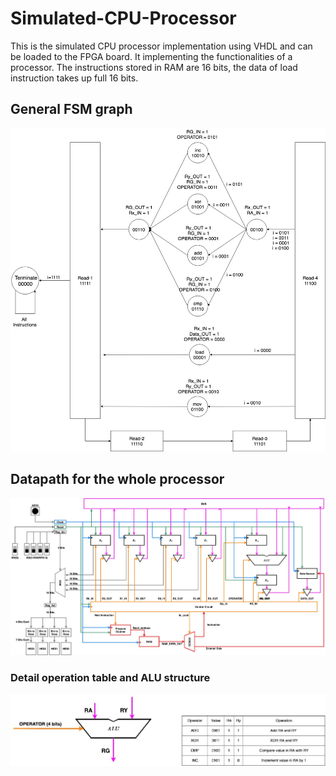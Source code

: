 # Simulated-CPU-Processor
This is the simulated CPU processor implementation using VHDL and can be loaded to the FPGA board.
It implementing the functionalities of a processor. The instructions stored in RAM are 16 bits, the data of load instruction takes up full 16 bits. 

## General FSM graph

![](Image/Optimised_State_Transit.jpg) 



## Datapath for the whole processor

![](Image/Processor_Datapath.jpg) 



### Detail operation table and ALU structure

![](Image/alu.jpg) 
